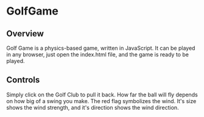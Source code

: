 # GolfGame

## Overview
Golf Game is a physics-based game, written in JavaScript. 
It can be played in any browser, just open the index.html file, and the game is ready to be played.

## Controls
Simply click on the Golf Club to pull it back. How far the ball will fly depends on how big of a swing you make.
The red flag symbolizes the wind. It's size shows the wind strength, and it's direction shows the wind direction.
